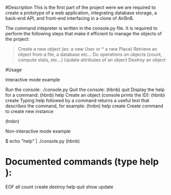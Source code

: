 #Description
This is the first part of the project were we are required to create a prototype of a web application, integrating database storage, a back-end API, and front-end interfacing in a clone of AirBnB.

The command intepreter is written in the console.py file. It is required to perform the following steps that make it efficient to manage the objects of the project:

> Create a new object (ex: a new User or * a new Place)
> Retrieve an object from a file, a database etc…
> Do operations on objects (count, compute stats, etc…)
> Update attributes of an object
> Destroy an object

#Usage

Interactive mode example 

Run the console: ./console.py
Quit the console: (hbnb) quit
Display the help for a command: (hbnb) help <command>
Create an object (console prints the ID): (hbnb) create <class>
Typing help followed by a command returns a useful text that describes the command, for example: 
(hnbn) help create
Create command to create new instance

(hnbn)

Non-interactive mode example

$ echo "help" | ./console.py
(hbnb)

Documented commands (type help <topic>):
========================================
EOF  all  count  create  destroy  help  quit  show  update
